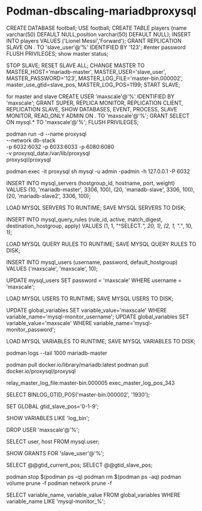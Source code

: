 # Podman-dbscaling-mariadbproxysql


CREATE DATABASE football;
 USE football;
 CREATE TABLE players (name varchar(50) DEFAULT NULL,position varchar(50) DEFAULT NULL);
 INSERT INTO players VALUES ('Lionel Messi','Forward');
 GRANT REPLICATION SLAVE ON *.* TO 'slave_user'@'%' IDENTIFIED BY '123'; #enter password
 FLUSH PRIVILEGES;
 show master status;

STOP SLAVE;
RESET SLAVE ALL;
 CHANGE MASTER TO 
   MASTER_HOST='mariadb-master',
   MASTER_USER='slave_user',
   MASTER_PASSWORD='123',
   MASTER_LOG_FILE='master-bin.000002',
   master_use_gtid=slave_pos,
   MASTER_LOG_POS=1199;
START SLAVE;


for  master and slave
CREATE USER 'maxscale'@'%' IDENTIFIED BY 'maxscale';
GRANT SUPER, REPLICA MONITOR, REPLICATION CLIENT, REPLICATION SLAVE, SHOW DATABASES, EVENT, PROCESS, SLAVE MONITOR, READ_ONLY ADMIN ON *.* TO 'maxscale'@'%';
GRANT SELECT ON mysql.* TO 'maxscale'@'%';
FLUSH PRIVILEGES;

podman run -d --name proxysql \
    --network db-stack \
    -p 6032:6032 -p 6033:6033 -p 6080:6080 \
    -v proxysql_data:/var/lib/proxysql \
    proxysql/proxysql

podman exec -it proxysql sh
mysql -u admin -padmin -h 127.0.0.1 -P 6032

INSERT INTO mysql_servers (hostgroup_id, hostname, port, weight) VALUES 
(10, 'mariadb-master', 3306, 100), 
(20, 'mariadb-slave', 3306, 100),
(20, 'mariadb-slave2', 3306, 100);

LOAD MYSQL SERVERS TO RUNTIME;
SAVE MYSQL SERVERS TO DISK;

INSERT INTO mysql_query_rules (rule_id, active, match_digest, destination_hostgroup, apply) VALUES 
(1, 1, "^SELECT.*", 20, 1),
(2, 1, ".*", 10, 1);

LOAD MYSQL QUERY RULES TO RUNTIME;
SAVE MYSQL QUERY RULES TO DISK;

INSERT INTO mysql_users (username, password, default_hostgroup) VALUES 
('maxscale', 'maxscale', 10);

UPDATE mysql_users SET password = 'maxscale' WHERE username = 'maxscale';

LOAD MYSQL USERS TO RUNTIME;
SAVE MYSQL USERS TO DISK;

UPDATE global_variables SET variable_value='maxscale' WHERE variable_name='mysql-monitor_username';
UPDATE global_variables SET variable_value='maxscale' WHERE variable_name='mysql-monitor_password';

LOAD MYSQL VARIABLES TO RUNTIME;
SAVE MYSQL VARIABLES TO DISK;

podman logs --tail 1000 mariadb-master

podman pull docker.io/library/mariadb:latest
podman pull docker.io/proxysql/proxysql

relay_master_log_file:master-bin.000005 
exec_master_log_pos_343

SELECT BINLOG_GTID_POS('master-bin.000002', '1930');

SET GLOBAL gtid_slave_pos='0-1-9';

SHOW VARIABLES LIKE 'log_bin';

DROP USER 'maxscale'@'%';

SELECT user, host FROM mysql.user;

SHOW GRANTS FOR 'slave_user'@'%';


SELECT @@gtid_current_pos;
SELECT @@gtid_slave_pos;

podman stop $(podman ps -q)
podman rm $(podman ps -aq)
podman volume prune -f
podman network prune -f

SELECT variable_name, variable_value 
FROM global_variables 
WHERE variable_name LIKE 'mysql-monitor_%';



